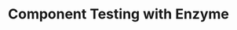 ---
title: Component Testing with Enzyme
template: lesson
draft: false
slug: /courses/Testing/component-testing-enzyme
course: Testing
defaultTab: tests
tags:
  - Jest
  - Enzyme
description: "This lesson covers testing React components, using Jest and Enzyme to
run tests on them, and how to make assertions on mounted React elements. We'll go into
the difference between React Components and Elements, understand the purpose of the Enzyme
software library, and mount React elements in order to make assertions about them."
timeToCompletion: ~1 - 2.5 hours
videoLinks:
  - https://www.youtube.com/embed/f6Uk0qS_Lho?start=411
preReadQuizLink: https://docs.google.com/forms/d/e/1FAIpQLScz28SKDo0ijCCKu61z1MC7lMFJUbztCH79mVZWW7Ha76cJbw/viewform
readingLinks:
  - link: https://reactjs.org/blog/2015/12/18/react-components-elements-and-instances.html
    description: This great blog post by Dan Abramov covers the difference between React components, elements, and component instances.
    title: Components, elements, and instances
  - link: https://airbnb.io/enzyme/docs/api/
    description: We will be leveraging the Enzyme docs throughout the session, so it would be helpful to get familiar with this resource.
    title: Enzyme Docs
  - link: https://medium.com/airbnb-engineering/enzyme-javascript-testing-utilities-for-react-a417e5e5090f
    description: This short article (and video) shows us why Enzyme is a powerful ally in testing React.
    title: Why Enzyme Helps
  - link: https://scotch.io/tutorials/testing-react-components-with-enzyme-and-jest
    description: A nice intro to testing UI
    title: Testing Components with Enzyme and Jest
---